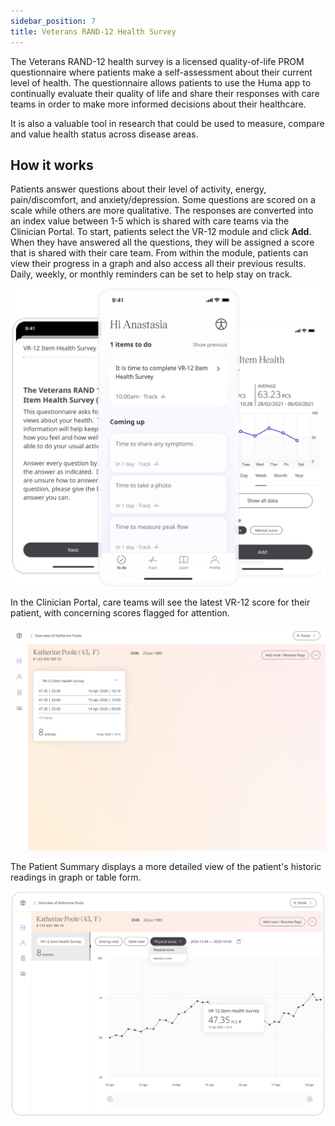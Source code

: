 ```yaml
---
sidebar_position: 7
title: Veterans RAND-12 Health Survey
---
```

The Veterans RAND-12 health survey is a licensed quality-of-life PROM questionnaire where patients make a self-assessment about their current level of health. The questionnaire allows patients to use the Huma app to continually evaluate their quality of life and share their responses with care teams in order to make more informed decisions about their healthcare.

It is also a valuable tool in research that could be used to measure, compare and value health status across disease areas.

## How it works

Patients answer questions about their level of activity, energy, pain/discomfort, and anxiety/depression. Some questions are scored on a scale while others are more qualitative. The responses are converted into an index value between 1-5 which is shared with care teams via the Clinician Portal.
To start, patients select the VR-12 module and click **Add**. When they have answered all the questions, they will be assigned a score that is shared with their care team. From within the module, patients can view their progress in a graph and also access all their previous results. Daily, weekly, or monthly reminders can be set to help stay on track.

![VR-12 Health Survey](./assets/VR1201.png)

In the Clinician Portal, care teams will see the latest VR-12 score for their patient, with concerning scores flagged for attention.

![VR-12 Health Survey](./assets/VR1202.png)

The Patient Summary displays a more detailed view of the patient's historic readings in graph or table form.

![VR-12 Health Survey](./assets/VR1203.png)
